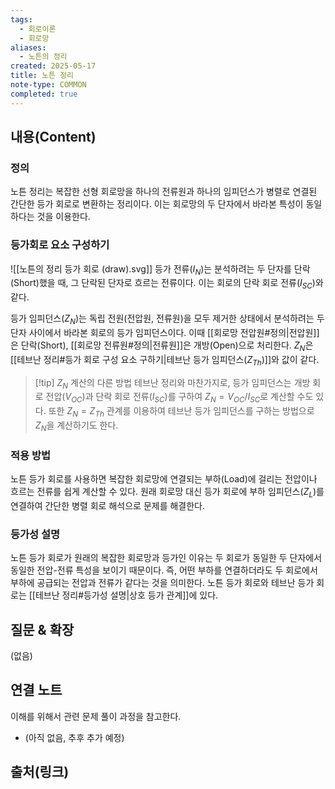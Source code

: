 ```yaml
---
tags:
  - 회로이론
  - 회로망
aliases:
  - 노튼의 정리
created: 2025-05-17
title: 노튼 정리
note-type: COMMON
completed: true
---
```


## 내용(Content)
### 정의
노튼 정리는 복잡한 선형 회로망을 하나의 전류원과 하나의 임피던스가 병렬로 연결된 간단한 등가 회로로 변환하는 정리이다. 이는 회로망의 두 단자에서 바라본 특성이 동일하다는 것을 이용한다.

### 등가회로 요소 구성하기
![[노튼의 정리 등가 회로 (draw).svg]]
등가 전류($I_N$)는 분석하려는 두 단자를 단락(Short)했을 때, 그 단락된 단자로 흐르는 전류이다. 이는 회로의 단락 회로 전류($I_{SC}$)와 같다.

등가 임피던스($Z_N$)는 독립 전원(전압원, 전류원)을 모두 제거한 상태에서 분석하려는 두 단자 사이에서 바라본 회로의 등가 임피던스이다. 이때 [[회로망 전압원#정의|전압원]]은 단락(Short), [[회로망 전류원#정의|전류원]]은 개방(Open)으로 처리한다. $Z_N$은 [[테브난 정리#등가 회로 구성 요소 구하기|테브난 등가 임피던스($Z_{Th}$)]]와 값이 같다.

>[!tip] $Z_N$ 계산의 다른 방법
>테브난 정리와 마찬가지로, 등가 임피던스는 개방 회로 전압($V_{OC}$)과 단락 회로 전류($I_{SC}$)를 구하여 $Z_N = V_{OC} / I_{SC}$로 계산할 수도 있다. 또한 $Z_N = Z_{Th}$ 관계를 이용하여 테브난 등가 임피던스를 구하는 방법으로 $Z_N$을 계산하기도 한다.

### 적용 방법
노튼 등가 회로를 사용하면 복잡한 회로망에 연결되는 부하(Load)에 걸리는 전압이나 흐르는 전류를 쉽게 계산할 수 있다. 원래 회로망 대신 등가 회로에 부하 임피던스($Z_L$)를 연결하여 간단한 병렬 회로 해석으로 문제를 해결한다.

### 등가성 설명
노튼 등가 회로가 원래의 복잡한 회로망과 등가인 이유는 두 회로가 동일한 두 단자에서 동일한 전압-전류 특성을 보이기 때문이다. 즉, 어떤 부하를 연결하더라도 두 회로에서 부하에 공급되는 전압과 전류가 같다는 것을 의미한다. 노튼 등가 회로와 테브난 등가 회로는 [[테브난 정리#등가성 설명|상호 등가 관계]]에 있다.

## 질문 & 확장

(없음)

## 연결 노트
이해를 위해서 관련 문제 풀이 과정을 참고한다.
- (아직 없음, 추후 추가 예정)

## 출처(링크)